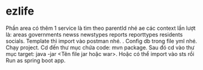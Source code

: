 # ezlife
Phần area có thêm 1 service là tìm theo parentId nhé ae
các context lần lượt là:
areas
governments
newss
newstypes
reports
reporttypes
residents
socials. Template thì import vào postman nhé.
. Config db trong file yml nhé. Chạy project. Cd đến thư mục chứa code: mvn package. Sau đó cd vào thư mục target: java -jar <Tên file jar hoặc war>. Hoặc có thể import vào sts rồi Run as spring boot app.
